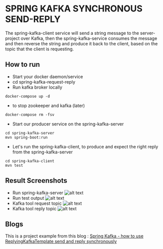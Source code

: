 # SPRING KAFKA SYNCHRONOUS SEND-REPLY
The spring-kafka-client service will send a string message to the server-project over Kafka, then the spring-kafka-service consumes the message and then reverse the string and produce it back to the client, based on the topic that the client is requesting. 

## How to run
- Start your docker daemon/service
- cd spring-kafka-request-reply
- Run kafka broker locally
```
docker-compose up -d 
```
- to stop zookeeper and kafka (later)
```
docker-compose rm -fsv
```
- Start our producer service on the spring-kafka-server
```
cd spring-kafka-server 
mvn spring-boot:run
```
- Let's run the spring-kafka-client, to produce and expect the right reply from the spring-kafka-server

```
cd spring-kafka-client 
mvn test
```

## Result Screenshots
- Run spring-kafka-server
  ![alt text](https://github.com/mudiadamz/spring-kafka-request-reply/blob/main/img/spring-kafka-server-run.jpg?raw=true)
- Run test output
  ![alt text](https://github.com/mudiadamz/spring-kafka-request-reply/blob/main/img/request-reply-test-output.jpg?raw=true)
- Kafka tool request topic
  ![alt text](https://github.com/mudiadamz/spring-kafka-request-reply/blob/main/img/kafka-tool-my-topic.jpg?raw=true)
- Kafka tool reply topic
  ![alt text](https://github.com/mudiadamz/spring-kafka-request-reply/blob/main/img/kafka-tool-my-topic-reply.jpg?raw=true)

## Blogs
This is a project example from this blog : [Spring Kafka - how to use ReplyingKafkaTemplate send and reply synchronously](https://www.techgalery.com/2021/08/spring-kafka-how-to-use.html)
